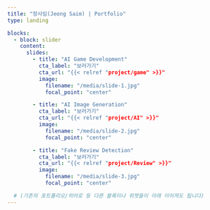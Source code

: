 ```yaml
---
title: "정사임(Jeong Saim) | Portfolio"
type: landing

blocks:
  - block: slider
    content:
      slides:
        - title: "AI Game Development"
          cta_label: "보러가기"
          cta_url: "{{< relref "project/game" >}}"
          image:
            filename: "/media/slide-1.jpg"
            focal_point: "center"

        - title: "AI Image Generation"
          cta_label: "보러가기"
          cta_url: "{{< relref "project/AI" >}}"
          image:
            filename: "/media/slide-2.jpg"
            focal_point: "center"

        - title: "Fake Review Detection"
          cta_label: "보러가기"
          cta_url: "{{< relref "project/Review" >}}"
          image:
            filename: "/media/slide-3.jpg"
            focal_point: "center"

  # (기존의 포트폴리오/히어로 등 다른 블록이나 위젯들이 아래 이어져도 됩니다)
---
```

